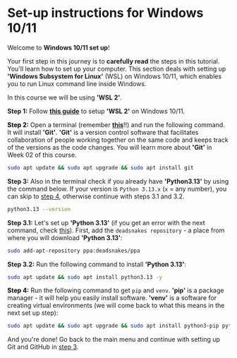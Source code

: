 # Set-up instructions for Windows 10/11

Welcome to **Windows 10/11 set up**!

Your first step in this journey is to **carefully read** the steps in this tutorial. You'll learn how to set up your computer. This section deals with setting up **'Windows Subsystem for Linux'** (WSL) on Windows 10/11, which enables you to run Linux command line inside Windows.

In this course we will be using **'WSL 2'**.

**Step 1:** Follow **[this guide](guides/Windows_Subsystem_for_Linux_Installation_Guide_for_Windows_10.md#windows-subsystem-for-linux-installation-guide-for-windows-10)** to setup **'WSL 2'** on Windows 10/11.

**<a id="step-2" style="color: black;">Step 2:</a>** Open a terminal (remember **[this](guides/Windows_Subsystem_for_Linux_Installation_Guide_for_Windows_10.md#7-opening-the-wsl-terminal)**!!) and run the following command. It will install **'Git'**. **'Git'** is a version control software that facilitates collaboration of people working together on the same code and keeps track of the versions as the code changes. You will learn more about **'Git'** in Week 02 of this course.

```bash
sudo apt update && sudo apt upgrade && sudo apt install git
```

**Step 3:** Also in the terminal check if you already have **'Python3.13'** by using the command below. If your version is `Python 3.13.x` (`x` = any number), you can skip to [step 4](#step-4), otherwise continue with steps 3.1 and 3.2.

```bash
python3.13 --version
```

**Step 3.1:** Let's set up **'Python 3.13'** (if you get an error with the next command, check [this](troubleshooting.md#6-when-setting-up-python-38-i-get-an-error)). First, add the `deadsnakes repository` - a place from where you will download **'Python 3.13'**:

```bash
sudo add-apt-repository ppa:deadsnakes/ppa
```

**Step 3.2:** Run the following command to install **'Python 3.13'**:

```bash
sudo apt update && sudo apt install python3.13 -y
```

**<a id="step-4" style="color: black;">Step 4:</a>** Run the following command to get `pip` and `venv`. **'pip'** is a package manager - it will help you easily install software. **'venv'** is a software for creating virtual environments (we will come back to what this means in the next set up step):

```bash
sudo apt update && sudo apt upgrade && sudo apt install python3-pip python3.13-venv -y
```

And you're done! Go back to the main menu and continue with setting up Git and GitHub in [step 3](README.md#3-setup-git-and-gitHub_).

